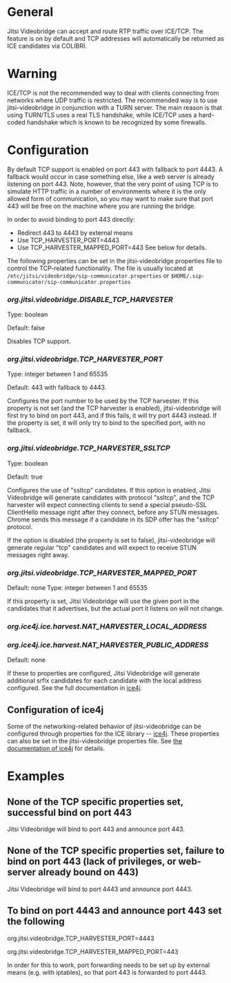 # General
Jitsi Videobridge can accept and route RTP traffic over ICE/TCP. 
The feature is on by default and TCP addresses will 
automatically be returned as ICE candidates via 
COLIBRI.

# Warning
ICE/TCP is not the recommended way to deal with clients connecting
from networks where UDP traffic is restricted. The recommended way
is to use jitsi-videobridge in conjunction with a TURN server. The 
main reason is that using TURN/TLS uses a real TLS handshake, while 
ICE/TCP uses a hard-coded handshake which is known to be recognized
by some firewalls.

# Configuration
By default TCP support is enabled on port 443 with fallback 
to port 4443. A fallback would occur in case something else, 
like a web server is already listening on port 443. Note,
however, that the very point of using TCP is to simulate HTTP
traffic in a number of environments where it is the only allowed 
form of communication, so you may want to make sure that 
port 443 will be free on the machine where you are running the 
bridge. 

In order to avoid binding to port 443 directly:
* Redirect 443 to 4443 by external means
* Use TCP_HARVESTER_PORT=4443
* Use TCP_HARVESTER_MAPPED_PORT=443
See below for details.



The following properties can be set in the jitsi-videobridge 
properties file to control the TCP-related functionality.
The file is usually located at
```/etc/jitsi/videobridge/sip-communicator.properties``` or
```$HOME/.sip-communicator/sip-communicator.properties```


### *org.jitsi.videobridge.DISABLE_TCP_HARVESTER*
Type: boolean

Default: false

Disables TCP support.

### *org.jitsi.videobridge.TCP_HARVESTER_PORT*
Type: integer between 1 and 65535

Default: 443 with fallback to 4443.

Configures the port number to be used by the TCP harvester. If this property is
not set (and the TCP harvester is enabled), jitsi-videobridge will first try to
bind on port 443, and if this fails, it will try port 4443 instead. If the
property is set, it will only try to bind to the specified port, with no
fallback.

### *org.jitsi.videobridge.TCP_HARVESTER_SSLTCP*
Type: boolean

Default: true

Configures the use of "ssltcp" candidates. If this option is enabled,
Jitsi Videobridge will generate candidates with protocol "ssltcp", and the TCP
harvester will expect connecting clients to send a special pseudo-SSL
ClientHello message right after they connect, before any STUN messages. Chrome
sends this message if a candidate in its SDP offer has the "ssltcp"
protocol.

If the option is disabled (the property is set to false), jitsi-videobridge
will generate regular "tcp" candidates and will expect to receive STUN messages
right away.

### *org.jitsi.videobridge.TCP_HARVESTER_MAPPED_PORT*
Default: none
Type: integer between 1 and 65535

If this property is set, Jitsi Videobridge will use the given port
in the candidates that it advertises, but the actual port it listens on
will not change.


### *org.ice4j.ice.harvest.NAT_HARVESTER_LOCAL_ADDRESS*
### *org.ice4j.ice.harvest.NAT_HARVESTER_PUBLIC_ADDRESS*
Default: none

If these to properties are configured, Jitsi Videobridge will
generate additional srflx candidates for each candidate with
the local address configured. See the full documentation in
[ice4j](https://github.com/jitsi/ice4j/blob/master/doc/configuration.md#mapping-harvesters).

## Configuration of ice4j

Some of the networking-related behavior of jitsi-videobridge can be configured 
through properties for the ICE library -- [ice4j](https://github.com/jitsi/ice4j).
These properties can also be set in the jitsi-videobridge properties file. See 
[the documentation of ice4j](https://github.com/jitsi/ice4j/blob/master/doc/configuration.md)
for details.



# Examples
## None of the TCP specific properties set, successful bind on port 443
Jitsi Videobridge will bind to port 443 and announce port 443.

## None of the TCP specific properties set, failure to bind on port 443 (lack of privileges, or web-server already bound on 443)
Jitsi Videobridge will bind to port 4443 and announce port 4443.

## To bind on port 4443 and announce port 443 set the following
org.jitsi.videobridge.TCP_HARVESTER_PORT=4443

org.jitsi.videobridge.TCP_HARVESTER_MAPPED_PORT=443

In order for this to work, port forwarding needs to be set up by
external means (e.g. with iptables), so that port 443 is forwarded
to port 4443.
